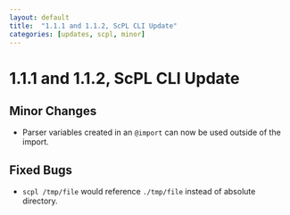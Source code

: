 ```yaml
---
layout: default
title:  "1.1.1 and 1.1.2, ScPL CLI Update"
categories: [updates, scpl, minor]
---
```


# 1.1.1 and 1.1.2, ScPL CLI Update

## Minor Changes

- Parser variables created in an `@import` can now be used outside of the import.

## Fixed Bugs

- `scpl /tmp/file` would reference `./tmp/file` instead of absolute directory.
